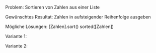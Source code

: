 Problem: 
Sortieren von Zahlen aus einer Liste

Gewünschtes Resultat:
Zahlen in aufsteigender Reihenfolge ausgeben

Mögliche Lösungen:
[Zahlen].sort()
sorted([Zahlen])

Variante 1:


Variante 2: